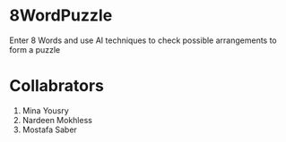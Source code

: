 # 8WordPuzzle
Enter 8 Words and use AI techniques to check possible arrangements to form a puzzle 



# Collabrators 
1. Mina Yousry
2. Nardeen Mokhless
3. Mostafa Saber
